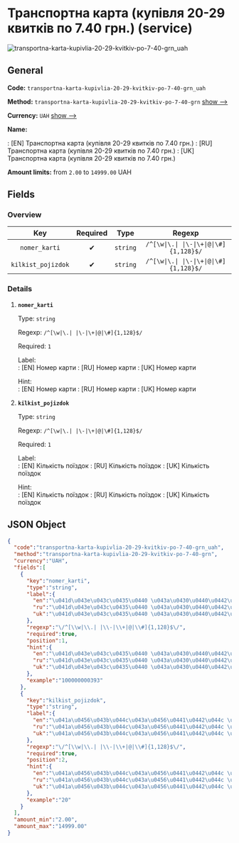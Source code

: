 
# Транспортна карта (купівля 20-29 квитків по 7.40 грн.) (service) 
![transportna-karta-kupivlia-20-29-kvitkiv-po-7-40-grn_uah](https://static.openfintech.io/payout_methods/transportna-karta-kupivlia-20-29-kvitkiv-po-7-40-grn_uah/logo.svg?w=400&c=v0.59.26#w24)  

## General 
 
**Code:** `transportna-karta-kupivlia-20-29-kvitkiv-po-7-40-grn_uah` 
 
**Method:** `transportna-karta-kupivlia-20-29-kvitkiv-po-7-40-grn` [show -->](/payout-methods/transportna-karta-kupivlia-20-29-kvitkiv-po-7-40-grn/) 
 
**Currency:** `UAH` [show -->](/currencies/UAH/) 
 
**Name:** 
 
:	[EN] Транспортна карта (купівля 20-29 квитків по 7.40 грн.) 
:	[RU] Транспортна карта (купівля 20-29 квитків по 7.40 грн.) 
:	[UK] Транспортна карта (купівля 20-29 квитків по 7.40 грн.) 
 
**Amount limits:** from `2.00` to `14999.00` UAH 

## Fields 

### Overview 

|Key|Required|Type|Regexp| 
|:---:|:---:|:---:|:---:| 
|`nomer_karti`|✔|`string`|`/^[\w\|\.\| \|\-\|\+\|@\|\#]{1,128}$/`| 
|`kilkist_pojizdok`|✔|`string`|`/^[\w\|\.\| \|\-\|\+\|@\|\#]{1,128}$/`| 
 

### Details 
 
1. **`nomer_karti`** 
 
	Type: `string` 
 
	Regexp: `/^[\w|\.| |\-|\+|@|\#]{1,128}$/` 
 
	Required: `1` 
 
	Label:  
	: [EN] Номер карти 
	: [RU] Номер карти 
	: [UK] Номер карти 
 
	Hint:  
	: [EN] Номер карти 
	: [RU] Номер карти 
	: [UK] Номер карти 
 
2. **`kilkist_pojizdok`** 
 
	Type: `string` 
 
	Regexp: `/^[\w|\.| |\-|\+|@|\#]{1,128}$/` 
 
	Required: `1` 
 
	Label:  
	: [EN] Кількість поїздок 
	: [RU] Кількість поїздок 
	: [UK] Кількість поїздок 
 
	Hint:  
	: [EN] Кількість поїздок 
	: [RU] Кількість поїздок 
	: [UK] Кількість поїздок 
 

## JSON Object 

```json
{
  "code":"transportna-karta-kupivlia-20-29-kvitkiv-po-7-40-grn_uah",
  "method":"transportna-karta-kupivlia-20-29-kvitkiv-po-7-40-grn",
  "currency":"UAH",
  "fields":[
    {
      "key":"nomer_karti",
      "type":"string",
      "label":{
        "en":"\u041d\u043e\u043c\u0435\u0440 \u043a\u0430\u0440\u0442\u0438",
        "ru":"\u041d\u043e\u043c\u0435\u0440 \u043a\u0430\u0440\u0442\u0438",
        "uk":"\u041d\u043e\u043c\u0435\u0440 \u043a\u0430\u0440\u0442\u0438"
      },
      "regexp":"\/^[\\w|\\.| |\\-|\\+|@|\\#]{1,128}$\/",
      "required":true,
      "position":1,
      "hint":{
        "en":"\u041d\u043e\u043c\u0435\u0440 \u043a\u0430\u0440\u0442\u0438",
        "ru":"\u041d\u043e\u043c\u0435\u0440 \u043a\u0430\u0440\u0442\u0438",
        "uk":"\u041d\u043e\u043c\u0435\u0440 \u043a\u0430\u0440\u0442\u0438"
      },
      "example":"100000000393"
    },
    {
      "key":"kilkist_pojizdok",
      "type":"string",
      "label":{
        "en":"\u041a\u0456\u043b\u044c\u043a\u0456\u0441\u0442\u044c \u043f\u043e\u0457\u0437\u0434\u043e\u043a",
        "ru":"\u041a\u0456\u043b\u044c\u043a\u0456\u0441\u0442\u044c \u043f\u043e\u0457\u0437\u0434\u043e\u043a",
        "uk":"\u041a\u0456\u043b\u044c\u043a\u0456\u0441\u0442\u044c \u043f\u043e\u0457\u0437\u0434\u043e\u043a"
      },
      "regexp":"\/^[\\w|\\.| |\\-|\\+|@|\\#]{1,128}$\/",
      "required":true,
      "position":2,
      "hint":{
        "en":"\u041a\u0456\u043b\u044c\u043a\u0456\u0441\u0442\u044c \u043f\u043e\u0457\u0437\u0434\u043e\u043a",
        "ru":"\u041a\u0456\u043b\u044c\u043a\u0456\u0441\u0442\u044c \u043f\u043e\u0457\u0437\u0434\u043e\u043a",
        "uk":"\u041a\u0456\u043b\u044c\u043a\u0456\u0441\u0442\u044c \u043f\u043e\u0457\u0437\u0434\u043e\u043a"
      },
      "example":"20"
    }
  ],
  "amount_min":"2.00",
  "amount_max":"14999.00"
}
```  
